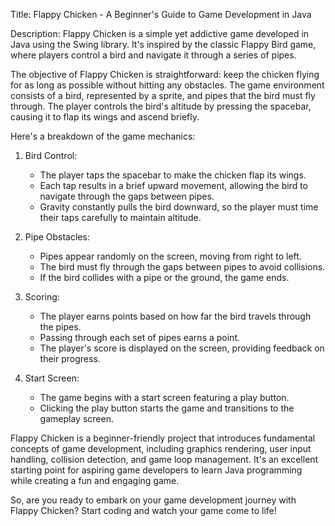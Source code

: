 Title: Flappy Chicken - A Beginner's Guide to Game Development in Java

Description:
Flappy Chicken is a simple yet addictive game developed in Java using the Swing library. It's inspired by the classic Flappy Bird game, where players control a bird and navigate it through a series of pipes.

The objective of Flappy Chicken is straightforward: keep the chicken flying for as long as possible without hitting any obstacles. The game environment consists of a bird, represented by a sprite, and pipes that the bird must fly through. The player controls the bird's altitude by pressing the spacebar, causing it to flap its wings and ascend briefly.

Here's a breakdown of the game mechanics:

1. Bird Control:
   - The player taps the spacebar to make the chicken flap its wings.
   - Each tap results in a brief upward movement, allowing the bird to navigate through the gaps between pipes.
   - Gravity constantly pulls the bird downward, so the player must time their taps carefully to maintain altitude.

2. Pipe Obstacles:
   - Pipes appear randomly on the screen, moving from right to left.
   - The bird must fly through the gaps between pipes to avoid collisions.
   - If the bird collides with a pipe or the ground, the game ends.

3. Scoring:
   - The player earns points based on how far the bird travels through the pipes.
   - Passing through each set of pipes earns a point.
   - The player's score is displayed on the screen, providing feedback on their progress.

4. Start Screen:
   - The game begins with a start screen featuring a play button.
   - Clicking the play button starts the game and transitions to the gameplay screen.

Flappy Chicken is a beginner-friendly project that introduces fundamental concepts of game development, including graphics rendering, user input handling, collision detection, and game loop management. It's an excellent starting point for aspiring game developers to learn Java programming while creating a fun and engaging game.

So, are you ready to embark on your game development journey with Flappy Chicken? Start coding and watch your game come to life!
